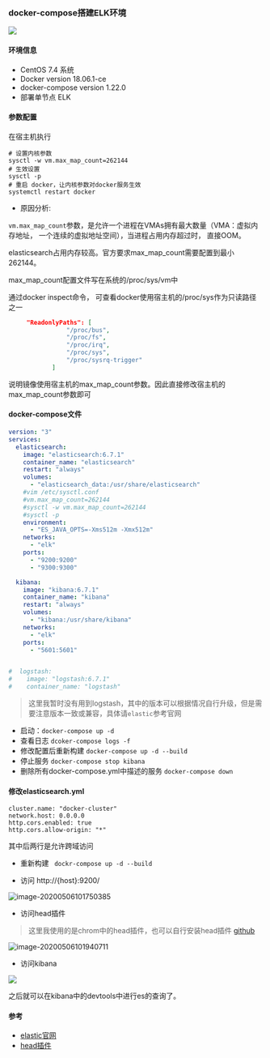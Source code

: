 ### docker-compose搭建ELK环境

![](https://i1.pickpik.com/photos/718/586/394/banff-national-park-a-preview.jpg)

#### 环境信息

- CentOS 7.4 系统
- Docker version 18.06.1-ce
- docker-compose version 1.22.0
- 部署单节点 ELK

#### 参数配置

在宿主机执行
```shell
# 设置内核参数
sysctl -w vm.max_map_count=262144
# 生效设置
sysctl -p
# 重启 docker，让内核参数对docker服务生效
systemctl restart docker
```
- 原因分析:

`vm.max_map_count`参数，是允许一个进程在VMAs拥有最大数量（VMA：虚拟内存地址， 一个连续的虚拟地址空间），当进程占用内存超过时， 直接OOM。

elasticsearch占用内存较高。官方要求max_map_count需要配置到最小262144。

max_map_count配置文件写在系统的/proc/sys/vm中

通过docker inspect命令， 可查看docker使用宿主机的/proc/sys作为只读路径之一

```json
     "ReadonlyPaths": [
                "/proc/bus",
                "/proc/fs",
                "/proc/irq",
                "/proc/sys",
                "/proc/sysrq-trigger"
            ]
```

说明镜像使用宿主机的max_map_count参数。因此直接修改宿主机的max_map_count参数即可

#### docker-compose文件

```yml
version: "3"
services:
  elasticsearch:
    image: "elasticsearch:6.7.1"
    container_name: "elasticsearch"
    restart: "always"
    volumes:
      - "elasticsearch_data:/usr/share/elasticsearch"
    #vim /etc/sysctl.conf
    #vm.max_map_count=262144
    #sysctl -w vm.max_map_count=262144
    #sysctl -p
    environment:
      - "ES_JAVA_OPTS=-Xms512m -Xmx512m"
    networks:
      - "elk"
    ports:
      - "9200:9200"
      - "9300:9300"

  kibana:
    image: "kibana:6.7.1"
    container_name: "kibana"
    restart: "always"
    volumes:
      - "kibana:/usr/share/kibana"
    networks:
      - "elk"
    ports:
      - "5601:5601"


#  logstash:
#    image: "logstash:6.7.1"
#    container_name: "logstash"
```

> 这里我暂时没有用到logstash，其中的版本可以根据情况自行升级，但是需要注意版本一致或兼容，具体请`elastic`参考官网

- 启动：`docker-compose up -d`
- 查看日志 `dcoker-compose logs -f`
- 修改配置后重新构建 `docker-compose up -d --build`
- 停止服务 `docker-compose stop kibana`
- 删除所有docker-compose.yml中描述的服务 `docker-compose down`

#### 修改elasticsearch.yml

```properties
cluster.name: "docker-cluster"
network.host: 0.0.0.0
http.cors.enabled: true
http.cors.allow-origin: "*"
```

其中后两行是允许跨域访问

- 重新构建 ` dockr-compose up -d --build`

- 访问 http://{host}:9200/

![image-20200506101750385](C:\Users\haopeng\AppData\Roaming\Typora\typora-user-images\image-20200506101750385.png)

- 访问head插件

> 这里我使用的是chrom中的head插件，也可以自行安装head插件 [github](https://github.com/mobz/elasticsearch-head)

![image-20200506101940711](C:\Users\haopeng\AppData\Roaming\Typora\typora-user-images\image-20200506101940711.png)



- 访问kibana 

![](https://upload-images.jianshu.io/upload_images/8387919-5ebde71cc89a8c3f.png?imageMogr2/auto-orient/strip%7CimageView2/2/w/1240)



之后就可以在kibana中的devtools中进行es的查询了。



#### 参考

- [elastic官网](https://www.elastic.co/cn/)
- [head插件](https://github.com/mobz/elasticsearch-head)
